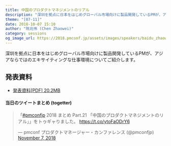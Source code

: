 ```yaml
---
title: 中国のプロダクトマネジメントのリアル
description: "深圳を拠点に日本をはじめグローバル市場向けに製品開発しているPMが、アジアならではのエキサイティングな仕事環境についてご紹介します。"
theme: "[07-11]"
date: 2018-10-07 15:10
author: "陈兆伟 (Chen Zhaowei)"
category: sessions
og_image_url: https://2018.pmconf.jp/assets/images/speakers/baidu_zhaowei.jpg
---
```

深圳を拠点に日本をはじめグローバル市場向けに製品開発しているPMが、アジアならではのエキサイティングな仕事環境についてご紹介します。

## 発表資料

* <a href="https://2018.pmconf.jp/assets/files/speakers-contents/pmconfjp2018_chen_handsout.pdf">発表資料[PDF] 20.2MB</a>

#### 当日のツイートまとめ (togetter)
<blockquote class="twitter-tweet"><p lang="ja" dir="ltr">「<a href="https://twitter.com/hashtag/pmconfjp?src=hash&amp;ref_src=twsrc%5Etfw">#pmconfjp</a> 2018 まとめ Part.21 「中国のプロダクトマネジメントのリアル」」をトゥギャりました。 <a href="https://t.co/ytoFaODrY6">https://t.co/ytoFaODrY6</a></p>&mdash; pmconf プロダクトマネージャー・カンファレンス (@pmconfjp) <a href="https://twitter.com/pmconfjp/status/1060061046776328192?ref_src=twsrc%5Etfw">November 7, 2018</a></blockquote> <script async src="https://platform.twitter.com/widgets.js" charset="utf-8"></script>
